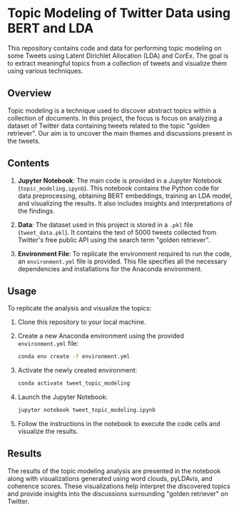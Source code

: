 # Topic Modeling of Twitter Data using BERT and LDA

This repository contains code and data for performing topic modeling on some Tweets using Latent Dirichlet Allocation (LDA) and CorEx. The goal is to extract meaningful topics from a collection of tweets and visualize them using various techniques.

## Overview

Topic modeling is a technique used to discover abstract topics within a collection of documents. In this project, the focus is focus on analyzing a dataset of Twitter data containing tweets related to the topic "golden retriever". Our aim is to uncover the main themes and discussions present in the tweets.

## Contents

1. **Jupyter Notebook**: The main code is provided in a Jupyter Notebook (`topic_modeling.ipynb`). This notebook contains the Python code for data preprocessing, obtaining BERT embeddings, training an LDA model, and visualizing the results. It also includes insights and interpretations of the findings.

2. **Data**: The dataset used in this project is stored in a `.pkl` file (`tweet_data.pkl`). It contains the text of 5000 tweets collected from Twitter's free public API using the search term "golden retriever".

3. **Environment File**: To replicate the environment required to run the code, an `environment.yml` file is provided. This file specifies all the necessary dependencies and installations for the Anaconda environment.

## Usage

To replicate the analysis and visualize the topics:

1. Clone this repository to your local machine.
2. Create a new Anaconda environment using the provided `environment.yml` file:

   ```bash
   conda env create -f environment.yml
   ```
   
3. Activate the newly created environment:

   ```bash
   conda activate tweet_topic_modeling
   ```
   
4. Launch the Jupyter Notebook:

   ```bash
   jupyter notebook tweet_topic_modeling.ipynb
   ```

5. Follow the instructions in the notebook to execute the code cells and visualize the results.

## Results

The results of the topic modeling analysis are presented in the notebook along with visualizations generated using word clouds, pyLDAvis, and coherence scores. These visualizations help interpret the discovered topics and provide insights into the discussions surrounding "golden retriever" on Twitter.

